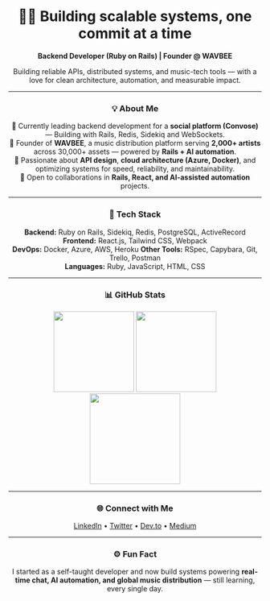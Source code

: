 <div align="center">

# 🧑‍💻 Building scalable systems, one commit at a time

**Backend Developer (Ruby on Rails) | Founder @ WAVBEE**

Building reliable APIs, distributed systems, and music-tech tools — with a love for clean architecture, automation, and measurable impact.

---

### 💡 About Me

🔭 Currently leading backend development for a **social platform (Convose)** — Building with Rails, Redis, Sidekiq and WebSockets.  
🚀 Founder of **WAVBEE**, a music distribution platform serving **2,000+ artists** across 30,000+ assets — powered by **Rails + AI automation**.  
🧱 Passionate about **API design**, **cloud architecture (Azure, Docker)**, and optimizing systems for speed, reliability, and maintainability.  
🤝 Open to collaborations in **Rails, React, and AI-assisted automation** projects.  

---

### 🧰 Tech Stack

**Backend:** Ruby on Rails, Sidekiq, Redis, PostgreSQL, ActiveRecord  
**Frontend:** React.js, Tailwind CSS, Webpack  
**DevOps:** Docker, Azure, AWS, Heroku
**Other Tools:** RSpec, Capybara, Git, Trello, Postman  
**Languages:** Ruby, JavaScript, HTML, CSS  

---

### 📊 GitHub Stats

<p align="center">
  <img height="160" src="https://github-readme-stats.vercel.app/api?username=eapenzacharias&show_icons=true&theme=dark" />
  <img height="160" src="https://github-readme-stats.vercel.app/api/top-langs/?username=eapenzacharias&layout=compact&theme=dark" />
  <img height="180" src="https://streak-stats.demolab.com?user=eapenzacharias&theme=dark&mode=weekly" />
</p>

---

### 🌐 Connect with Me

<a href="https://de.linkedin.com/in/eapenzac">LinkedIn</a> •
<a href="https://twitter.com/eapenzac">Twitter</a> •
<a href="https://dev.to/eapenzac">Dev.to</a> •
<a href="https://eapenzac.medium.com/">Medium</a>

---

### ⚙️ Fun Fact
I started as a self-taught developer and now build systems powering **real-time chat, AI automation, and global music distribution** — still learning, every single day.

</div>
